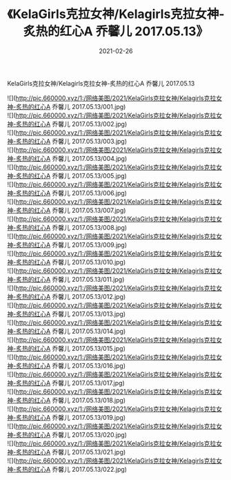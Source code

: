 ﻿---
layout: post
title:  《KelaGirls克拉女神/Kelagirls克拉女神-炙热的红心A 乔馨儿 2017.05.13》
date:   2021-02-26
img: http://pic.660000.xyz/1:/网络美图/2021/KelaGirls克拉女神/Kelagirls克拉女神-炙热的红心A 乔馨儿 2017.05.13/000.jpg
categories: [美女, 清纯, 唯美]
---

KelaGirls克拉女神/Kelagirls克拉女神-炙热的红心A 乔馨儿 2017.05.13

 ![](http://pic.660000.xyz/1:/网络美图/2021/KelaGirls克拉女神/Kelagirls克拉女神-炙热的红心A 乔馨儿 2017.05.13/001.jpg) <br>![](http://pic.660000.xyz/1:/网络美图/2021/KelaGirls克拉女神/Kelagirls克拉女神-炙热的红心A 乔馨儿 2017.05.13/002.jpg) <br>![](http://pic.660000.xyz/1:/网络美图/2021/KelaGirls克拉女神/Kelagirls克拉女神-炙热的红心A 乔馨儿 2017.05.13/003.jpg) <br>![](http://pic.660000.xyz/1:/网络美图/2021/KelaGirls克拉女神/Kelagirls克拉女神-炙热的红心A 乔馨儿 2017.05.13/004.jpg) <br>![](http://pic.660000.xyz/1:/网络美图/2021/KelaGirls克拉女神/Kelagirls克拉女神-炙热的红心A 乔馨儿 2017.05.13/005.jpg) <br>![](http://pic.660000.xyz/1:/网络美图/2021/KelaGirls克拉女神/Kelagirls克拉女神-炙热的红心A 乔馨儿 2017.05.13/006.jpg) <br>![](http://pic.660000.xyz/1:/网络美图/2021/KelaGirls克拉女神/Kelagirls克拉女神-炙热的红心A 乔馨儿 2017.05.13/007.jpg) <br>![](http://pic.660000.xyz/1:/网络美图/2021/KelaGirls克拉女神/Kelagirls克拉女神-炙热的红心A 乔馨儿 2017.05.13/008.jpg) <br>![](http://pic.660000.xyz/1:/网络美图/2021/KelaGirls克拉女神/Kelagirls克拉女神-炙热的红心A 乔馨儿 2017.05.13/009.jpg) <br>![](http://pic.660000.xyz/1:/网络美图/2021/KelaGirls克拉女神/Kelagirls克拉女神-炙热的红心A 乔馨儿 2017.05.13/010.jpg) <br>![](http://pic.660000.xyz/1:/网络美图/2021/KelaGirls克拉女神/Kelagirls克拉女神-炙热的红心A 乔馨儿 2017.05.13/011.jpg) <br>![](http://pic.660000.xyz/1:/网络美图/2021/KelaGirls克拉女神/Kelagirls克拉女神-炙热的红心A 乔馨儿 2017.05.13/012.jpg) <br>![](http://pic.660000.xyz/1:/网络美图/2021/KelaGirls克拉女神/Kelagirls克拉女神-炙热的红心A 乔馨儿 2017.05.13/013.jpg) <br>![](http://pic.660000.xyz/1:/网络美图/2021/KelaGirls克拉女神/Kelagirls克拉女神-炙热的红心A 乔馨儿 2017.05.13/014.jpg) <br>![](http://pic.660000.xyz/1:/网络美图/2021/KelaGirls克拉女神/Kelagirls克拉女神-炙热的红心A 乔馨儿 2017.05.13/015.jpg) <br>![](http://pic.660000.xyz/1:/网络美图/2021/KelaGirls克拉女神/Kelagirls克拉女神-炙热的红心A 乔馨儿 2017.05.13/016.jpg) <br>![](http://pic.660000.xyz/1:/网络美图/2021/KelaGirls克拉女神/Kelagirls克拉女神-炙热的红心A 乔馨儿 2017.05.13/017.jpg) <br>![](http://pic.660000.xyz/1:/网络美图/2021/KelaGirls克拉女神/Kelagirls克拉女神-炙热的红心A 乔馨儿 2017.05.13/018.jpg) <br>![](http://pic.660000.xyz/1:/网络美图/2021/KelaGirls克拉女神/Kelagirls克拉女神-炙热的红心A 乔馨儿 2017.05.13/019.jpg) <br>![](http://pic.660000.xyz/1:/网络美图/2021/KelaGirls克拉女神/Kelagirls克拉女神-炙热的红心A 乔馨儿 2017.05.13/020.jpg) <br>![](http://pic.660000.xyz/1:/网络美图/2021/KelaGirls克拉女神/Kelagirls克拉女神-炙热的红心A 乔馨儿 2017.05.13/021.jpg) <br>![](http://pic.660000.xyz/1:/网络美图/2021/KelaGirls克拉女神/Kelagirls克拉女神-炙热的红心A 乔馨儿 2017.05.13/022.jpg) <br>